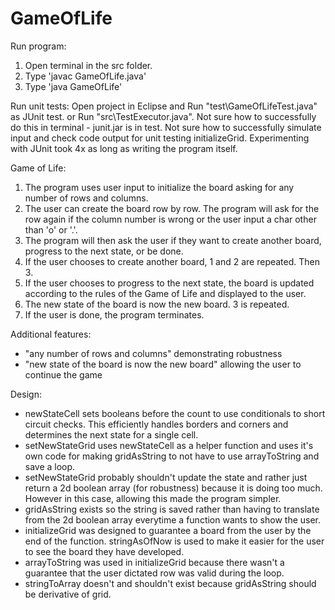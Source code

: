 # GameOfLife

Run program:
1. Open terminal in the src folder.
2. Type 'javac GameOfLife.java'
3. Type 'java GameOfLife'

Run unit tests:
Open project in Eclipse and 
Run "test\GameOfLifeTest.java" as JUnit test.
or
Run "src\TestExecutor.java".
Not sure how to successfully do this in terminal - junit.jar is in test.
Not sure how to successfully simulate input and check code output for unit testing initializeGrid.
Experimenting with JUnit took 4x as long as writing the program itself.

Game of Life:
1. The program uses user input to initialize the board asking for any number of rows and columns.
2. The user can create the board row by row. The program will ask for the row again if the column number is wrong or the user input a char other than 'o' or '.'.
3. The program will then ask the user if they want to create another board, progress to the next state, or be done.
4. If the user chooses to create another board, 1 and 2 are repeated. Then 3.
5. If the user chooses to progress to the next state, the board is updated according to the rules of the Game of Life and displayed to the user.
6. The new state of the board is now the new board. 3 is repeated.
7. If the user is done, the program terminates.

Additional features:
* "any number of rows and columns" demonstrating robustness 
* "new state of the board is now the new board" allowing the user to continue the game

Design:
* newStateCell sets booleans before the count to use conditionals to short circuit checks. This efficiently handles borders and corners and determines the next state for a single cell.
* setNewStateGrid uses newStateCell as a helper function and uses it's own code for making gridAsString to not have to use arrayToString and save a loop.
* setNewStateGrid probably shouldn't update the state and rather just return a 2d boolean array (for robustness) because it is doing too much. However in this case, allowing this made the program simpler.
* gridAsString exists so the string is saved rather than having to translate from the 2d boolean array everytime a function wants to show the user.
* initializeGrid was designed to guarantee a board from the user by the end of the function. stringAsOfNow is used to make it easier for the user to see the board they have developed. 
* arrayToString was used in initializeGrid because there wasn't a guarantee that the user dictated row was valid during the loop.
* stringToArray doesn't and shouldn't exist because gridAsString should be derivative of grid.
